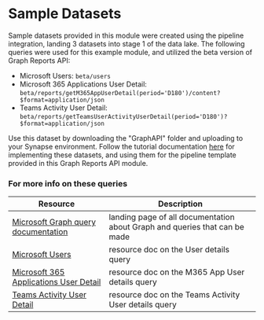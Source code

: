 # Sample Datasets

Sample datasets provided in this module were created using the pipeline integration, landing 3 datasets into stage 1 of the data lake. The following queries were used for this example module, and utilized the beta version of Graph Reports API:
 - Microsoft Users: ``` beta/users ```
 - Microsoft 365 Applications User Detail: ``` beta/reports/getM365AppUserDetail(period='D180')/content?$format=application/json ```
 - Teams Activity User Detail: ``` beta/reports/getTeamsUserActivityUserDetail(period='D180')?$format=application/json ```

Use this dataset by downloading the "GraphAPI" folder and uploading to your Synapse environment. Follow the tutorial documentation [here](https://github.com/microsoft/OpenEduAnalytics/blob/main/modules/Microsoft_Graph/docs/documents/Graph%20Reports%20API%20Tutorial.pdf) for implementing these datasets, and using them for the pipeline template provided in this Graph Reports API module.
### For more info on these queries
| Resource | Description |
| --- | --- |
| [Microsoft Graph query documentation](https://docs.microsoft.com/en-us/graph/) | landing page of all documentation about Graph and queries that can be made |
| [Microsoft Users](https://docs.microsoft.com/en-us/graph/api/user-get?view=graph-rest-beta&tabs=http) | resource doc on the User details query |
| [Microsoft 365 Applications User Detail](https://docs.microsoft.com/en-us/graph/api/reportroot-getm365appuserdetail?view=graph-rest-beta&tabs=http) | resource doc on the M365 App User details query |
| [Teams Activity User Detail](https://docs.microsoft.com/en-us/graph/api/reportroot-getteamsuseractivityuserdetail?view=graph-rest-beta) | resource doc on the Teams Activity User details query |
